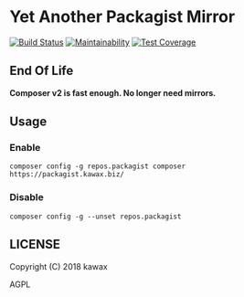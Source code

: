 # Yet Another Packagist Mirror

[![Build Status](https://travis-ci.com/kawax/packagist-bot.svg?branch=master)](https://travis-ci.com/kawax/packagist-bot)
[![Maintainability](https://api.codeclimate.com/v1/badges/f60ac2f4e92f3f839107/maintainability)](https://codeclimate.com/github/kawax/packagist-bot/maintainability)
[![Test Coverage](https://api.codeclimate.com/v1/badges/f60ac2f4e92f3f839107/test_coverage)](https://codeclimate.com/github/kawax/packagist-bot/test_coverage)

## End Of Life
**Composer v2 is fast enough. No longer need mirrors.**

## Usage

### Enable
```
composer config -g repos.packagist composer https://packagist.kawax.biz/
```

### Disable
```
composer config -g --unset repos.packagist
```

## LICENSE
Copyright (C) 2018 kawax

AGPL
